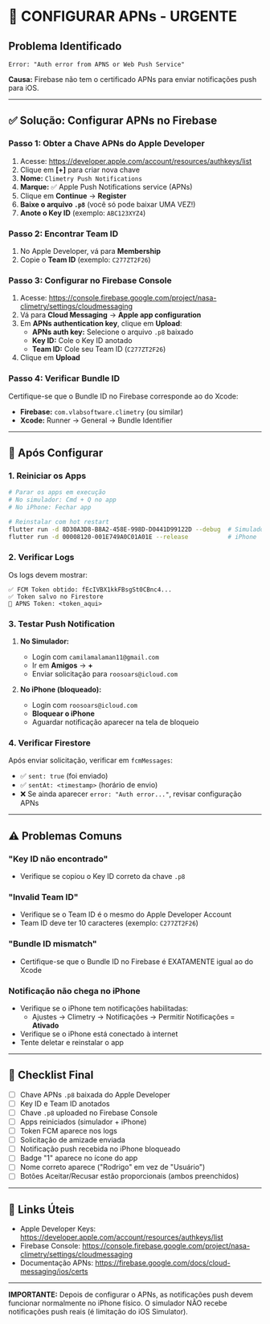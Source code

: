 # 🚨 CONFIGURAR APNs - URGENTE

## Problema Identificado
```
Error: "Auth error from APNS or Web Push Service"
```

**Causa:** Firebase não tem o certificado APNs para enviar notificações push para iOS.

---

## ✅ Solução: Configurar APNs no Firebase

### Passo 1: Obter a Chave APNs do Apple Developer

1. Acesse: https://developer.apple.com/account/resources/authkeys/list
2. Clique em **[+]** para criar nova chave
3. **Nome:** `Climetry Push Notifications`
4. **Marque:** ✅ Apple Push Notifications service (APNs)
5. Clique em **Continue** → **Register**
6. **Baixe o arquivo `.p8`** (você só pode baixar UMA VEZ!)
7. **Anote o Key ID** (exemplo: `ABC123XYZ4`)

### Passo 2: Encontrar Team ID

1. No Apple Developer, vá para **Membership**
2. Copie o **Team ID** (exemplo: `C277ZT2F26`)

### Passo 3: Configurar no Firebase Console

1. Acesse: https://console.firebase.google.com/project/nasa-climetry/settings/cloudmessaging
2. Vá para **Cloud Messaging** → **Apple app configuration**
3. Em **APNs authentication key**, clique em **Upload**:
   - **APNs auth key:** Selecione o arquivo `.p8` baixado
   - **Key ID:** Cole o Key ID anotado
   - **Team ID:** Cole seu Team ID (`C277ZT2F26`)
4. Clique em **Upload**

### Passo 4: Verificar Bundle ID

Certifique-se que o Bundle ID no Firebase corresponde ao do Xcode:
- **Firebase:** `com.vlabsoftware.climetry` (ou similar)
- **Xcode:** Runner → General → Bundle Identifier

---

## 🔄 Após Configurar

### 1. Reiniciar os Apps
```bash
# Parar os apps em execução
# No simulador: Cmd + Q no app
# No iPhone: Fechar app

# Reinstalar com hot restart
flutter run -d 8D30A3D8-B8A2-458E-998D-D0441D99122D --debug  # Simulador
flutter run -d 00008120-001E749A0C01A01E --release           # iPhone
```

### 2. Verificar Logs
Os logs devem mostrar:
```
✅ FCM Token obtido: fEcIVBX1kkFBsgSt0CBnc4...
✅ Token salvo no Firestore
🍎 APNS Token: <token_aqui>
```

### 3. Testar Push Notification

1. **No Simulador:**
   - Login com `camilamalaman11@gmail.com`
   - Ir em **Amigos** → **+**
   - Enviar solicitação para `roosoars@icloud.com`

2. **No iPhone (bloqueado):**
   - Login com `roosoars@icloud.com`
   - **Bloquear o iPhone**
   - Aguardar notificação aparecer na tela de bloqueio

### 4. Verificar Firestore

Após enviar solicitação, verificar em `fcmMessages`:
- ✅ `sent: true` (foi enviado)
- ✅ `sentAt: <timestamp>` (horário de envio)
- ❌ Se ainda aparecer `error: "Auth error..."`, revisar configuração APNs

---

## ⚠️ Problemas Comuns

### "Key ID não encontrado"
- Verifique se copiou o Key ID correto da chave `.p8`

### "Invalid Team ID"
- Verifique se o Team ID é o mesmo do Apple Developer Account
- Team ID deve ter 10 caracteres (exemplo: `C277ZT2F26`)

### "Bundle ID mismatch"
- Certifique-se que o Bundle ID no Firebase é EXATAMENTE igual ao do Xcode

### Notificação não chega no iPhone
- Verifique se o iPhone tem notificações habilitadas:
  - Ajustes → Climetry → Notificações → Permitir Notificações = **Ativado**
- Verifique se o iPhone está conectado à internet
- Tente deletar e reinstalar o app

---

## 📝 Checklist Final

- [ ] Chave APNs `.p8` baixada do Apple Developer
- [ ] Key ID e Team ID anotados
- [ ] Chave `.p8` uploaded no Firebase Console
- [ ] Apps reiniciados (simulador + iPhone)
- [ ] Token FCM aparece nos logs
- [ ] Solicitação de amizade enviada
- [ ] Notificação push recebida no iPhone bloqueado
- [ ] Badge "1" aparece no ícone do app
- [ ] Nome correto aparece ("Rodrigo" em vez de "Usuário")
- [ ] Botões Aceitar/Recusar estão proporcionais (ambos preenchidos)

---

## 🔗 Links Úteis

- Apple Developer Keys: https://developer.apple.com/account/resources/authkeys/list
- Firebase Console: https://console.firebase.google.com/project/nasa-climetry/settings/cloudmessaging
- Documentação APNs: https://firebase.google.com/docs/cloud-messaging/ios/certs

---

**IMPORTANTE:** Depois de configurar o APNs, as notificações push devem funcionar normalmente no iPhone físico. O simulador NÃO recebe notificações push reais (é limitação do iOS Simulator).
